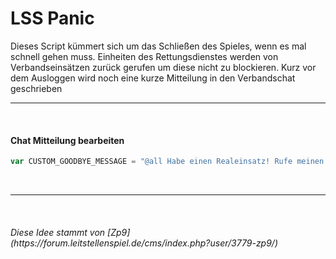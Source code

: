 <h1>LSS Panic</h1>
Dieses Script kümmert sich um das Schließen des Spieles, wenn es mal schnell gehen muss.
Einheiten des Rettungsdienstes werden von Verbandseinsätzen zurück gerufen um diese nicht zu blockieren.
Kurz vor dem Ausloggen wird noch eine kurze Mitteilung in den Verbandschat geschrieben

<hr><br>

<h4>Chat Mitteilung bearbeiten</h4>

```javascript
var CUSTOM_GOODBYE_MESSAGE = "@all Habe einen Realeinsatz! Rufe meinen Rettungsdienst zurück!";
```
<br>
<hr>
<br>

<h6>Diese Idee stammt von [Zp9](https://forum.leitstellenspiel.de/cms/index.php?user/3779-zp9/)</h6>